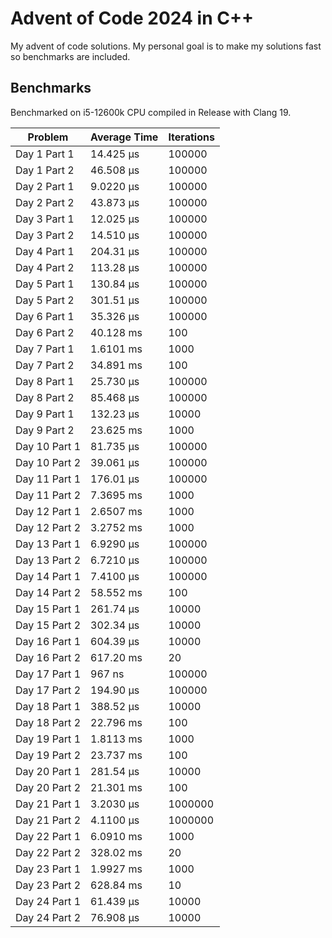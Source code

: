 # Advent of Code 2024 in C++

My advent of code solutions. My personal goal is to make my solutions fast so benchmarks are included.

## Benchmarks

Benchmarked on i5-12600k CPU compiled in Release with Clang 19.

| Problem       | Average Time | Iterations |
|---------------|--------------|------------|
| Day 1 Part 1  | 14.425 μs    | 100000     |
| Day 1 Part 2  | 46.508 μs    | 100000     |
| Day 2 Part 1  | 9.0220 μs    | 100000     |
| Day 2 Part 2  | 43.873 μs    | 100000     |
| Day 3 Part 1  | 12.025 μs    | 100000     |
| Day 3 Part 2  | 14.510 μs    | 100000     |
| Day 4 Part 1  | 204.31 μs    | 100000     |
| Day 4 Part 2  | 113.28 μs    | 100000     |
| Day 5 Part 1  | 130.84 μs    | 100000     |
| Day 5 Part 2  | 301.51 μs    | 100000     |
| Day 6 Part 1  | 35.326 μs    | 100000     |
| Day 6 Part 2  | 40.128 ms    | 100        |
| Day 7 Part 1  | 1.6101 ms    | 1000       |
| Day 7 Part 2  | 34.891 ms    | 100        |
| Day 8 Part 1  | 25.730 μs    | 100000     |
| Day 8 Part 2  | 85.468 μs    | 100000     |
| Day 9 Part 1  | 132.23 μs    | 10000      |
| Day 9 Part 2  | 23.625 ms    | 1000       |
| Day 10 Part 1 | 81.735 μs    | 100000     |
| Day 10 Part 2 | 39.061 μs    | 100000     |
| Day 11 Part 1 | 176.01 μs    | 100000     |
| Day 11 Part 2 | 7.3695 ms    | 1000       |
| Day 12 Part 1 | 2.6507 ms    | 1000       |
| Day 12 Part 2 | 3.2752 ms    | 1000       |
| Day 13 Part 1 | 6.9290 μs    | 100000     |
| Day 13 Part 2 | 6.7210 μs    | 100000     |
| Day 14 Part 1 | 7.4100 μs    | 100000     |
| Day 14 Part 2 | 58.552 ms    | 100        |
| Day 15 Part 1 | 261.74 μs    | 10000      |
| Day 15 Part 2 | 302.34 μs    | 10000      |
| Day 16 Part 1 | 604.39 μs    | 10000      |
| Day 16 Part 2 | 617.20 ms    | 20         |
| Day 17 Part 1 | 967 ns       | 100000     |
| Day 17 Part 2 | 194.90 μs    | 100000     |
| Day 18 Part 1 | 388.52 μs    | 10000      |
| Day 18 Part 2 | 22.796 ms    | 100        |
| Day 19 Part 1 | 1.8113 ms    | 1000       |
| Day 19 Part 2 | 23.737 ms    | 100        |
| Day 20 Part 1 | 281.54 μs    | 10000      |
| Day 20 Part 2 | 21.301 ms    | 100        |
| Day 21 Part 1 | 3.2030 μs    | 1000000    |
| Day 21 Part 2 | 4.1100 μs    | 1000000    |
| Day 22 Part 1 | 6.0910 ms    | 1000       |
| Day 22 Part 2 | 328.02 ms    | 20         |
| Day 23 Part 1 | 1.9927 ms    | 1000       |
| Day 23 Part 2 | 628.84 ms    | 10         |
| Day 24 Part 1 | 61.439 μs    | 10000      |
| Day 24 Part 2 | 76.908 μs    | 10000      |
